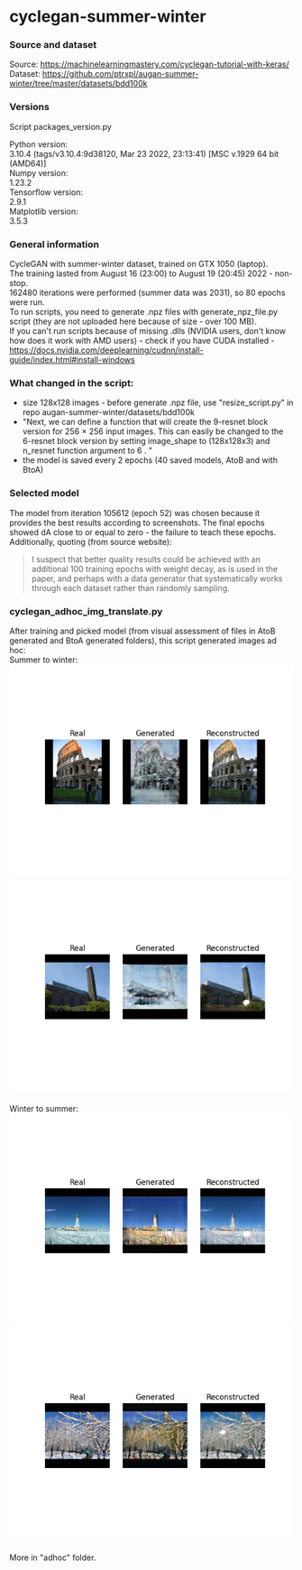 # cyclegan-summer-winter

### Source and dataset
Source: https://machinelearningmastery.com/cyclegan-tutorial-with-keras/ <br>
Dataset: https://github.com/ptrxpl/augan-summer-winter/tree/master/datasets/bdd100k

### Versions
Script packages_version.py

Python version: <br>
3.10.4 (tags/v3.10.4:9d38120, Mar 23 2022, 23:13:41) [MSC v.1929 64 bit (AMD64)] <br>
Numpy version: <br>
1.23.2 <br>
Tensorflow version: <br>
2.9.1 <br>
Matplotlib version: <br>
3.5.3 <br>

### General information
CycleGAN with summer-winter dataset, trained on GTX 1050 (laptop). <br>
The training lasted from August 16 (23:00) to August 19 (20:45) 2022 - non-stop. <br>
162480 iterations were performed (summer data was 2031), so 80 epochs were run. <br>
To run scripts, you need to generate .npz files with generate_npz_file.py script (they are not uploaded here because of size - over 100 MB). <br>
If you can't run scripts because of missing .dlls (NVIDIA users, don't know how does it work with AMD users) - check if you have CUDA installed - https://docs.nvidia.com/deeplearning/cudnn/install-guide/index.html#install-windows

### What changed in the script:
- size 128x128 images - before generate .npz file, use "resize_script.py" in repo augan-summer-winter/datasets/bdd100k
- "Next, we can define a function that will create the 9-resnet block version for 256 × 256 input images. This can easily be changed to the 6-resnet block version by setting image_shape to (128x128x3) and n_resnet function argument to 6 . "
- the model is saved every 2 epochs (40 saved models, AtoB and with BtoA)

### Selected model
The model from iteration 105612 (epoch 52) was chosen because it provides the best results according to screenshots. The final epochs showed dA close to or equal to zero - the failure to teach these epochs. <br>
Additionally, quoting (from source website): <br>
> I suspect that better quality results could be achieved with an additional 100 training epochs with weight decay, as is used in the paper, and perhaps with a data generator that systematically works through each dataset rather than randomly sampling.

### cyclegan_adhoc_img_translate.py
After training and picked model (from visual assessment of files in AtoB generated and BtoA generated folders), this script generated images ad hoc:<br>
Summer to winter: <br>
![Summer to winter](https://github.com/ptrxpl/cyclegan-summer-winter/blob/main/adhoc/AtoB/5.png "Summer to winter") <br>
![Summer to winter](https://github.com/ptrxpl/cyclegan-summer-winter/blob/main/adhoc/AtoB/2.png "Summer to winter") <br>
<br>
Winter to summer: <br>
![Winter to summer](https://github.com/ptrxpl/cyclegan-summer-winter/blob/main/adhoc/BtoA/2.png "Winter to summer") <br>
![Winter to summer](https://github.com/ptrxpl/cyclegan-summer-winter/blob/main/adhoc/BtoA/4.png "Winter to summer") <br>
<br>
More in "adhoc" folder.
